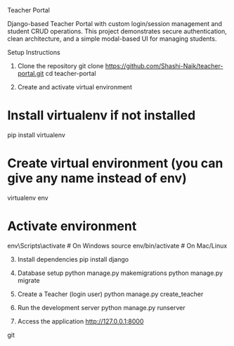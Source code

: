 Teacher Portal

Django-based Teacher Portal with custom login/session management and student CRUD operations.
This project demonstrates secure authentication, clean architecture, and a simple modal-based UI for managing students.


Setup Instructions
1. Clone the repository
git clone https://github.com/Shashi-Naik/teacher-portal.git
cd teacher-portal

2. Create and activate virtual environment
# Install virtualenv if not installed
pip install virtualenv

# Create virtual environment (you can give any name instead of env)
virtualenv env  

# Activate environment
env\Scripts\activate      # On Windows
source env/bin/activate   # On Mac/Linux

3. Install dependencies
pip install django

4. Database setup
python manage.py makemigrations
python manage.py migrate

5. Create a Teacher (login user)
python manage.py create_teacher


6. Run the development server
python manage.py runserver


7. Access the application
http://127.0.0.1:8000

















git 